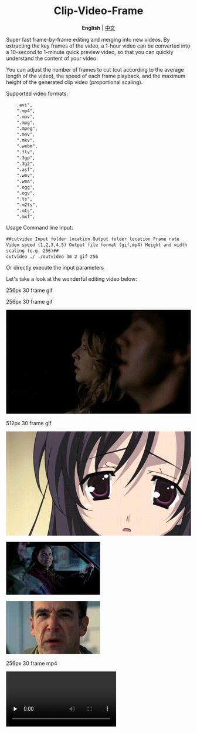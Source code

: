  <div align="center">

# Clip-Video-Frame

**English** | [中文](README_ZH_CN.md)

</div>

Super fast frame-by-frame editing and merging into new videos. By extracting the key frames of the video, a 1-hour video can be converted into a 10-second to 1-minute quick preview video, so that you can quickly understand the content of your video.

You can adjust the number of frames to cut (cut according to the average length of the video), the speed of each frame playback, and the maximum height of the generated clip video (proportional scaling).

Supported video formats:
```
	.avi",
	".mp4",
	".mov",
	".mpg",
	".mpeg",
	".m4v",
	".mkv",
	".webm",
	".flv",
	".3gp",
	".3g2",
	".asf",
	".wmv",
	".wma",
	".ogg",
	".ogv",
	".ts",
	".m2ts",
	".mts",
	".mxf",
```

Usage Command line input:
```
##cutvideo Input folder location Output folder location Frame rate Video speed (1,2,3,4,5) Output file format (gif,mp4) Height and width scaling (e.g. 256)##
cutvideo ./ ./outvideo 30 2 gif 256
```
Or directly execute the input parameters
 
 
Let's take a look at the wonderful editing video below:

256px 30 frame  gif


256px 30 frame  gif

![Description](https://github.com/newlxj/Clip-Video-Frame/blob/main/image/CriminalMindsSeason1720p_Criminal_Minds_S01E05_720p_WEB-DL_Dolby_Digital_5_1_h264_mkv_4346.gif?raw=true)

512px 30 frame  gif

![Description](https://github.com/newlxj/Clip-Video-Frame/blob/main/image/_rr_your_video_mp4_6739.gif?raw=true)

![Description](https://github.com/newlxj/Clip-Video-Frame/blob/main/image/CriminalMindsSeason1720p_Criminal_Minds_S01E01_720p_WEB-DL_Dolby_Digital_5_1_h264_mkv_2224.gif?raw=true)

![Description](https://github.com/newlxj/Clip-Video-Frame/blob/main/image/CriminalMindsSeason1720p_Criminal_Minds_S01E02_720p_WEB-DL_Dolby_Digital_5_1_h264_mkv_4816.gif?raw=true)


256px 30 frame  mp4
 
<video id="video" controls="" preload="none" poster="">
      <source id="mp4" src="https://github.com/newlxj/Clip-Video-Frame/blob/main/image/CriminalMindsSeason1720p_Criminal_Minds_S01E04_720p_WEB-DL_Dolby_Digital_5_1_h264_mkv_8374.mp4?raw=true" type="video/mp4">
</videos>
